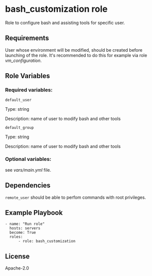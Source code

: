 # bash_customization role


Role to configure bash and assisting tools for specific user.

## Requirements

User whose environment will be modified, should be created before launching of the role. 
It's recommended to do this for example via role *vm_configuration*.

## Role Variables

### Required variables:

`default_user`

Type: string

Description: name of user to modify bash and other tools

`default_group`

Type: string

Description: name of user to modify bash and other tools

### Optional variables:

see *vars/main.yml* file.

## Dependencies

`remote_user` should be able to perfom commands with root privileges.

## Example Playbook

```
- name: "Run role"
  hosts: servers
  become: True
  roles:
      - role: bash_customization
```

## License


Apache-2.0
